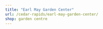 ```yaml
---
title: "Earl May Garden Center"
url: /cedar-rapids/earl-may-garden-center/
shop: garden centre
---
```

